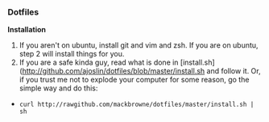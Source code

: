 ### Dotfiles

**Installation**

1. If you aren't on ubuntu, install git and vim and zsh. If you are on ubuntu, step 2 will install things for you.
2. If you are a safe kinda guy, read what is done in [install.sh](http://github.com/ajoslin/dotfiles/blob/master/install.sh and follow it. Or, if you trust me not to explode your computer for some reason, go the simple way and do this:
  - `curl http://rawgithub.com/mackbrowne/dotfiles/master/install.sh | sh`
